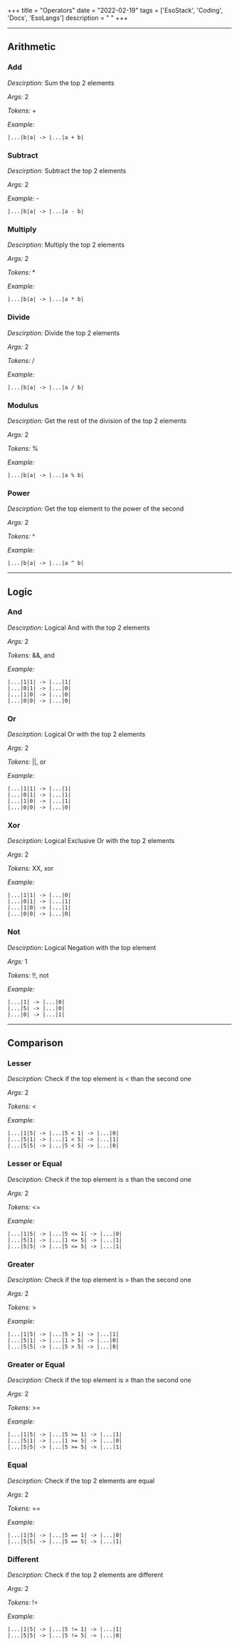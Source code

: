 +++
title = "Operators"
date = "2022-02-19"
tags = ['EsoStack', 'Coding', 'Docs', 'EsoLangs']
description = " "
+++

---

## Arithmetic

### Add

_Descirption:_ Sum the top 2 elements

_Args:_ 2

_Tokens:_ +

_Example:_

```
|...|b|a| -> |...|a + b|
```

### Subtract

_Descirption:_ Subtract the top 2 elements

_Args:_ 2

_Example:_ -

```
|...|b|a| -> |...|a - b|
```

### Multiply

_Descirption:_ Multiply the top 2 elements

_Args:_ 2

_Tokens:_ \*

_Example:_

```
|...|b|a| -> |...|a * b|
```

### Divide

_Descirption:_ Divide the top 2 elements

_Args:_ 2

_Tokens:_ /

_Example:_

```
|...|b|a| -> |...|a / b|
```

### Modulus

_Descirption:_ Get the rest of the division of the top 2 elements

_Args:_ 2

_Tokens:_ %

_Example:_

```
|...|b|a| -> |...|a % b|
```

### Power

_Descirption:_ Get the top element to the power of the second

_Args:_ 2

_Tokens:_ ^

_Example:_

```
|...|b|a| -> |...|a ^ b|
```

---

## Logic

### And

_Descirption:_ Logical And with the top 2 elements

_Args:_ 2

_Tokens:_ &&, and

_Example:_

```
|...|1|1| -> |...|1|
|...|0|1| -> |...|0|
|...|1|0| -> |...|0|
|...|0|0| -> |...|0|
```

### Or

_Descirption:_ Logical Or with the top 2 elements

_Args:_ 2

_Tokens:_ ||, or

_Example:_

```
|...|1|1| -> |...|1|
|...|0|1| -> |...|1|
|...|1|0| -> |...|1|
|...|0|0| -> |...|0|
```

### Xor

_Descirption:_ Logical Exclusive Or with the top 2 elements

_Args:_ 2

_Tokens:_ XX, xor

_Example:_

```
|...|1|1| -> |...|0|
|...|0|1| -> |...|1|
|...|1|0| -> |...|1|
|...|0|0| -> |...|0|
```

### Not

_Descirption:_ Logical Negation with the top element

_Args:_ 1

_Tokens:_ !!, not

_Example:_

```
|...|1| -> |...|0|
|...|5| -> |...|0|
|...|0| -> |...|1|
```

---

## Comparison

### Lesser

_Descirption:_ Check if the top element is < than the second one

_Args:_ 2

_Tokens:_ <

_Example:_

```
|...|1|5| -> |...|5 < 1| -> |...|0|
|...|5|1| -> |...|1 < 5| -> |...|1|
|...|5|5| -> |...|5 < 5| -> |...|0|

```

### Lesser or Equal

_Descirption:_ Check if the top element is ≤ than the second one

_Args:_ 2

_Tokens:_ <=

_Example:_

```
|...|1|5| -> |...|5 <= 1| -> |...|0|
|...|5|1| -> |...|1 <= 5| -> |...|1|
|...|5|5| -> |...|5 <= 5| -> |...|1|
```

### Greater

_Descirption:_ Check if the top element is > than the second one

_Args:_ 2

_Tokens:_ >

_Example:_

```
|...|1|5| -> |...|5 > 1| -> |...|1|
|...|5|1| -> |...|1 > 5| -> |...|0|
|...|5|5| -> |...|5 > 5| -> |...|0|
```

### Greater or Equal

_Descirption:_ Check if the top element is ≥ than the second one

_Args:_ 2

_Tokens:_ >=

_Example:_

```
|...|1|5| -> |...|5 >= 1| -> |...|1|
|...|5|1| -> |...|1 >= 5| -> |...|0|
|...|5|5| -> |...|5 >= 5| -> |...|1|
```

### Equal

_Descirption:_ Check if the top 2 elements are equal

_Args:_ 2

_Tokens:_ ==

_Example:_

```
|...|1|5| -> |...|5 == 1| -> |...|0|
|...|5|5| -> |...|5 == 5| -> |...|1|
```

### Different

_Descirption:_ Check if the top 2 elements are different

_Args:_ 2

_Tokens:_ !=

_Example:_

```
|...|1|5| -> |...|5 != 1| -> |...|1|
|...|5|5| -> |...|5 != 5| -> |...|0|
```

